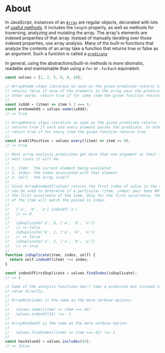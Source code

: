 # About

In JavaScript, instances of an [`Array`][arrays-concept] are regular objects, decorated with lots of [useful methods][array-docs].
It includes the `length` property, as well as methods for traversing, analyzing and mutating the array.
The array's elements are indexed properties of that array.
Instead of manually iterating over those indexed properties, use array analysis.
Many of the built-in functions that analyze the contents of an array take a function that returns true or false as an argument. Such a function is called a [`predicate`][predicate_in_programming]

In general, using the abstractions/built-in methods is more idiomatic, readable and maintainable than using a `for` or `.forEach` equivalent.

```javascript
const values = [1, 2, 5, 8, 8, 10];

// Array#some stops iteration as soon as the given predicate returns true; it
// returns false if none of the elements in the array pass the predicate. In
// other words: return true if for some item the given function returns true.
//
const isOdd = (item) => item % 2 === 1;
const areSomeOdd = values.some(isOdd);
// => true

// Array#every stops iteration as soon as the given predicate returns false; it
// returns true if each and every element passes the predicate. In other words:
// return true if for every item the given function returns true
//
const areAllPositive = values.every((item) => item >= 0);
// => true

// Most array analysis predicates get more than one argument as their input. In
// most cases it will be:
//
// 1. item:  the current element being evaluated
// 2. index: the index associated with that element
// 3. self:  the array itself
//
// Since Array#indexOf(value) returns the first index of value in the array, it
// can be used to determine if a particular (item, index) pair does NOT match
// the first occurrence of the item. Only for the first occurrence, the index
// of the item will match the passed in index.
//
//   ['a', 'b', 'a'].indexOf('a')
//   // => 0
//
//   isDuplicate('a', 0, ['a', 'b', 'a'])
//   // => false
//   isDuplicate('b', 1, ['a', 'b', 'a'])
//   // => false
//   isDuplicate('a', 2, ['a', 'b', 'a'])
//   // => true
//
function isDuplicate(item, index, self) {
  return self.indexOf(item) !== index;
}

const indexOfFirstDuplicate = values.findIndex(isDuplicate);
// => 4

// Some of the analysis functions don't take a predicate but instead take a
// value directly.
//
// Array#includes is the same as the more verbose options:
//
//   values.some((item) => item === 42)
//   values.indexOf(42) !== -1
//
// Array#indexOf is the same as the more verbose option:
//
//   values.findIndex((item) => item === 42) !== 1
//
const hasValue42 = values.includes(42);
// => false
```

[predicate_in_programming]: https://derk-jan.com/2020/05/predicate/
[array-docs]: https://developer.mozilla.org/en-US/docs/Web/JavaScript/Reference/Global_Objects/Array#Instance_methods
[arrays-concept]: /tracks/javascript/concepts/arrays
